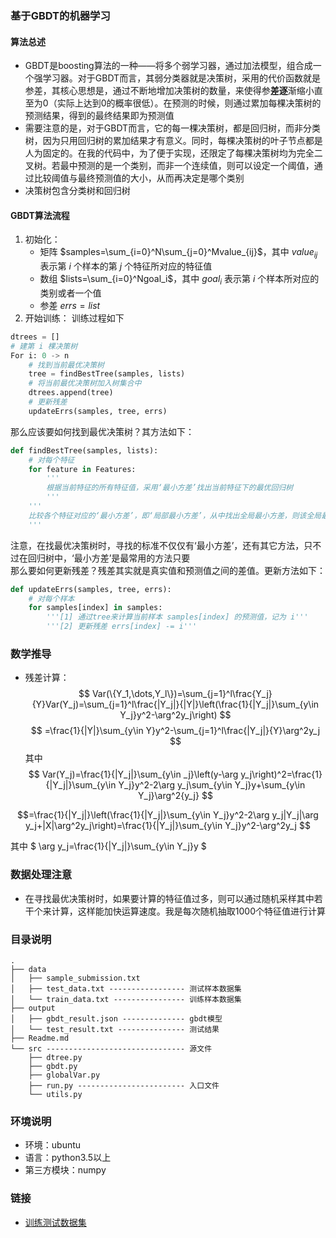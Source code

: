 ### 基于GBDT的机器学习
#### 算法总述
- GBDT是boosting算法的一种——将多个弱学习器，通过加法模型，组合成一个强学习器。对于GBDT而言，其弱分类器就是决策树，采用的代价函数就是参差，其核心思想是，通过不断地增加决策树的数量，来使得参**差逐**渐缩小直至为0（实际上达到0的概率很低）。在预测的时候，则通过累加每棵决策树的预测结果，得到的最终结果即为预测值
- 需要注意的是，对于GBDT而言，它的每一棵决策树，都是回归树，而非分类树，因为只用回归树的累加结果才有意义。同时，每棵决策树的叶子节点都是人为固定的。在我的代码中，为了便于实现，还限定了每棵决策树均为完全二叉树。若最中预测的是一个类别，而非一个连续值，则可以设定一个阈值，通过比较阈值与最终预测值的大小，从而再决定是哪个类别
- 决策树包含分类树和回归树

#### GBDT算法流程
1. 初始化：
    - 矩阵 $samples=\sum_{i=0}^N\sum_{j=0}^Mvalue_{ij}$，其中 $value_{ij}$ 表示第 $i$ 个样本的第 $j$ 个特征所对应的特征值
    - 数组 $lists=\sum_{i=0}^Ngoal_i$，其中 $goal_i$ 表示第 $i$ 个样本所对应的类别或者一个值
    - 参差 $errs=list$
2. 开始训练：
训练过程如下
```python
dtrees = []
# 建第 i 棵决策树
For i: 0 -> n
    # 找到当前最优决策树
    tree = findBestTree(samples, lists)
    # 将当前最优决策树加入树集合中
    dtrees.append(tree)
    # 更新残差
    updateErrs(samples, tree, errs)
```
那么应该要如何找到最优决策树？其方法如下：
```python
def findBestTree(samples, lists):
    # 对每个特征
    for feature in Features:
        '''
        根据当前特征的所有特征值，采用‘最小方差’找出当前特征下的最优回归树
        '''
    '''
    比较各个特征对应的‘最小方差’，即‘局部最小方差’，从中找出全局最小方差，则该全局最小方差对应的回归树树就是我们要找的最优决策树
    '''
```
注意，在找最优决策树时，寻找的标准不仅仅有‘最小方差’，还有其它方法，只不过在回归树中，‘最小方差’是最常用的方法只要<br />
那么要如何更新残差？残差其实就是真实值和预测值之间的差值。更新方法如下：
```python
def updateErrs(samples, tree, errs):
    # 对每个样本
    for samples[index] in samples:
        '''[1] 通过tree来计算当前样本 samples[index] 的预测值，记为 i'''
        '''[2] 更新残差 errs[index] -= i'''
```

### 数学推导
- 残差计算：$$ Var(\{Y_1,\dots,Y_l\})=\sum_{j=1}^l\frac{Y_j}{Y}Var(Y_j)=\sum_{j=1}^l\frac{|Y_j|}{|Y|}\left(\frac{1}{|Y_j|}\sum_{y\in Y_j}y^2-\arg^2y_j\right) $$
$$ =\frac{1}{|Y|}\sum_{y\in Y}y^2-\sum_{j=1}^l\frac{|Y_j|}{Y}\arg^2y_j $$
其中$$ Var(Y_j)=\frac{1}{|Y_j|}\sum_{y\in _j}\left(y-\arg y_j\right)^2=\frac{1}{|Y_j|}\sum_{y\in Y_j}y^2-2\arg y_j\sum_{y\in Y_j}y+\sum_{y\in Y_j}\arg^2{y_j} $$

$$=\frac{1}{|Y_j|}\left(\frac{1}{|Y_j|}\sum_{y\in Y_j}y^2-2\arg y_j|Y_j|\arg y_j+|X|\arg^2y_j\right)=\frac{1}{|Y_j|}\sum_{y\in Y_j}y^2-\arg^2y_j $$

其中 $ \arg y_j=\frac{1}{|Y_j|}\sum_{y\in Y_j}y $

### 数据处理注意
- 在寻找最优决策树时，如果要计算的特征值过多，则可以通过随机采样其中若干个来计算，这样能加快运算速度。我是每次随机抽取1000个特征值进行计算

### 目录说明
```
.
├── data
│   ├── sample_submission.txt 
│   ├── test_data.txt ----------------- 测试样本数据集
│   └── train_data.txt ---------------- 训练样本数据集
├── output
│   ├── gbdt_result.json -------------- gbdt模型
│   └── test_result.txt --------------- 测试结果
├── Readme.md
└── src ------------------------------- 源文件
    ├── dtree.py
    ├── gbdt.py
    ├── globalVar.py
    ├── run.py ------------------------ 入口文件
    └── utils.py
```

### 环境说明
- 环境：ubuntu
- 语言：python3.5以上
- 第三方模块：numpy

### 链接
- [训练测试数据集](https://pan.baidu.com/s/1dFGeSgx)


